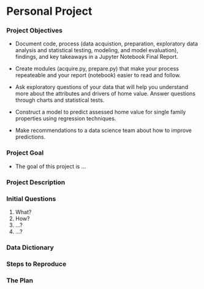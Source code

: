 # Personal Project
### Project Objectives
 - Document code, process (data acquistion, preparation, exploratory data analysis and statistical testing, modeling, and model evaluation), findings, and key takeaways in a Jupyter Notebook Final Report.

 - Create modules (acquire.py, prepare.py) that make your process repeateable and your report (notebook) easier to read and follow.

 - Ask exploratory questions of your data that will help you understand more about the attributes and drivers of home value. Answer questions through charts and statistical tests.

 - Construct a model to predict assessed home value for single family properties using regression techniques.

 - Make recommendations to a data science team about how to improve predictions.

 ### Project Goal

 - The goal of this project is ...

 ### Project Description

 ### Initial Questions
 1. What?
 2. How?
 3. ...?
 4. ...?

 ### Data Dictionary

 ### Steps to Reproduce

 ### The Plan




